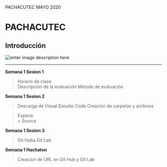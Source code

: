 PACHACUTEC MAYO 2020

# **PACHACUTEC**

##  **Introducción**

![enter image description here](https://api-blog-v6.prodequa.com/storage/blog/posts/software.jpeg)

----------
**Semana 1 Sesion 1**

> Horario de clase  
>  Descripción de la evaluación
> Metodo de evaluación

**Semana 1 Sesion 2**

> Descarga de Visual Estudio Code Creación de carpetas y archivos   

  > Explore    
      >  Source

**Semana 1 Sesion 3**

> Git Huba 
> Git Lab


**Semana 1 Hachaton**

> Creacion de URL en Git Hub y Git Lab
